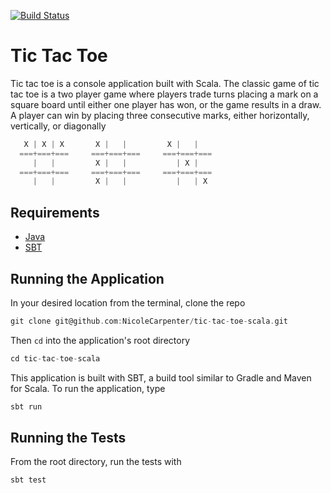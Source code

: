 [![Build Status](https://travis-ci.org/bug-muffin/tic-tac-toe.svg?branch=master)](https://travis-ci.org/bug-muffin/tic-tac-toe)

# Tic Tac Toe

Tic tac toe is a console application built with Scala. The classic game of tic tac toe is a two player game where players trade turns placing a mark on a square board until either one player has won, or the game results in a draw. A player can win by placing three consecutive marks, either horizontally, vertically, or diagonally

```scala
   X | X | X       X |   |         X |   |
  ===+===+===     ===+===+===     ===+===+===
     |   |         X |   |           | X |
  ===+===+===     ===+===+===     ===+===+===
     |   |         X |   |           |   | X
```

## Requirements

* [Java](https://java.com/en/download/)
* [SBT](http://www.scala-sbt.org/0.13/docs/Setup.html)

## Running the Application

In your desired location from the terminal, clone the repo

```scala
git clone git@github.com:NicoleCarpenter/tic-tac-toe-scala.git
```

Then `cd` into the application's root directory

```scala
cd tic-tac-toe-scala
```

This application is built with SBT, a build tool similar to Gradle and Maven for Scala. To run the application, type

```scala
sbt run
```

## Running the Tests

From the root directory, run the tests with

```scala
sbt test
```